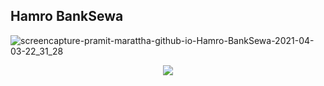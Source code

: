 ## Hamro BankSewa

![screencapture-pramit-marattha-github-io-Hamro-BankSewa-2021-04-03-22_31_28](https://user-images.githubusercontent.com/37651620/113485266-6396d280-94cc-11eb-8244-5cb300520a77.png)

<p align="center">
<img src="https://user-images.githubusercontent.com/37651620/113499847-05ec9f80-9539-11eb-9c28-2ffca81b87a2.png"/>
</p>
</p>
